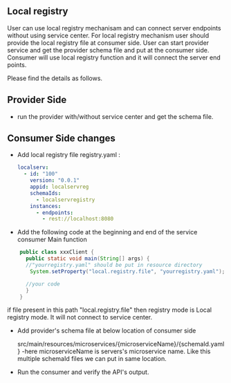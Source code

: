 ## Local registry

User can use local registry mechanisam and can connect server endpoints without using service center.
For local registry mechanism user should provide the local registry file at consumer side.
User can start provider service and get the provider schema file and put at the consumer side.
Consumer will use local registry function and it will connect the server end points.

Please find the details as follows.

## Provider Side

* run the provider with/without service center and get the schema file.

## Consumer Side changes

* Add local registry file registry.yaml :

  ```yaml
  localserv:
    - id: "100"
      version: "0.0.1"
      appid: localservreg
      schemaIds:
        - localservregistry
      instances:
        - endpoints:
          - rest://localhost:8080
  ```

* Add the following code at the beginning and end of the service consumer Main function

```java
    public class xxxClient {
      public static void main(String[] args) {
      //"yourregistry.yaml" should be put in resource directory
　　    System.setProperty("local.registry.file", "yourregistry.yaml");

      //your code
      }
    }
```
   if file present in this path "local.registry.file" then registry mode is Local registry mode. It will not connect to service center.

* Add provider's schema file at below location of consumer side

  src/main/resources/microservices/{microserviceName}/{schemaId.yaml}
  -here microserviceName is servers's microservice name. Like this multiple schemaId files we can put in same location.

* Run the consumer and verify the API's output.
